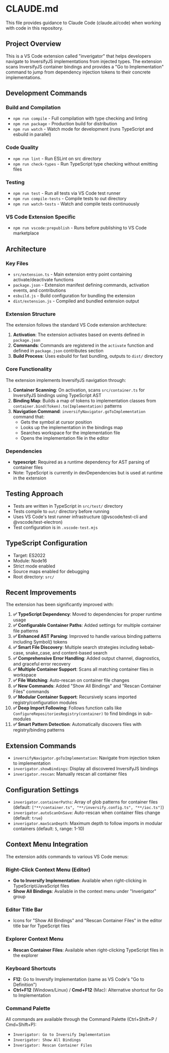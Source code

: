 # CLAUDE.md

This file provides guidance to Claude Code (claude.ai/code) when working with code in this repository.

## Project Overview

This is a VS Code extension called "inverigator" that helps developers navigate to InversifyJS implementations from injected types. The extension scans InversifyJS container bindings and provides a "Go to Implementation" command to jump from dependency injection tokens to their concrete implementations.

## Development Commands

### Build and Compilation
- `npm run compile` - Full compilation with type checking and linting
- `npm run package` - Production build for distribution
- `npm run watch` - Watch mode for development (runs TypeScript and esbuild in parallel)

### Code Quality
- `npm run lint` - Run ESLint on src directory
- `npm run check-types` - Run TypeScript type checking without emitting files

### Testing
- `npm run test` - Run all tests via VS Code test runner
- `npm run compile-tests` - Compile tests to out directory
- `npm run watch-tests` - Watch and compile tests continuously

### VS Code Extension Specific
- `npm run vscode:prepublish` - Runs before publishing to VS Code marketplace

## Architecture

### Key Files
- `src/extension.ts` - Main extension entry point containing activate/deactivate functions
- `package.json` - Extension manifest defining commands, activation events, and contributions
- `esbuild.js` - Build configuration for bundling the extension
- `dist/extension.js` - Compiled and bundled extension output

### Extension Structure
The extension follows the standard VS Code extension architecture:
1. **Activation**: The extension activates based on events defined in `package.json`
2. **Commands**: Commands are registered in the `activate` function and defined in `package.json` contributes section
3. **Build Process**: Uses esbuild for fast bundling, outputs to `dist/` directory

### Core Functionality
The extension implements InversifyJS navigation through:
1. **Container Scanning**: On activation, scans `src/container.ts` for InversifyJS bindings using TypeScript AST
2. **Binding Map**: Builds a map of tokens to implementation classes from `container.bind(Token).to(Implementation)` patterns
3. **Navigation Command**: `inversifyNavigator.goToImplementation` command that:
   - Gets the symbol at cursor position
   - Looks up the implementation in the bindings map
   - Searches workspace for the implementation file
   - Opens the implementation file in the editor

### Dependencies
- **typescript**: Required as a runtime dependency for AST parsing of container files
- Note: TypeScript is currently in devDependencies but is used at runtime in the extension

## Testing Approach
- Tests are written in TypeScript in `src/test/` directory
- Tests compile to `out/` directory before running
- Uses VS Code's test runner infrastructure (@vscode/test-cli and @vscode/test-electron)
- Test configuration is in `.vscode-test.mjs`

## TypeScript Configuration
- Target: ES2022
- Module: Node16
- Strict mode enabled
- Source maps enabled for debugging
- Root directory: `src/`

## Recent Improvements

The extension has been significantly improved with:

1. **✅ TypeScript Dependency**: Moved to dependencies for proper runtime usage
2. **✅ Configurable Container Paths**: Added settings for multiple container file patterns
3. **✅ Enhanced AST Parsing**: Improved to handle various binding patterns including Symbol() tokens
4. **✅ Smart File Discovery**: Multiple search strategies including kebab-case, snake_case, and content-based search
5. **✅ Comprehensive Error Handling**: Added output channel, diagnostics, and graceful error recovery
6. **✅ Multiple Container Support**: Scans all matching container files in workspace
7. **✅ File Watching**: Auto-rescan on container file changes
8. **✅ New Commands**: Added "Show All Bindings" and "Rescan Container Files" commands
9. **✅ Modular Container Support**: Recursively scans imported registry/configuration modules
10. **✅ Deep Import Following**: Follows function calls like `ConfigureRepositoriesRegistry(container)` to find bindings in sub-modules
11. **✅ Smart Pattern Detection**: Automatically discovers files with registry/binding patterns

## Extension Commands

- `inversifyNavigator.goToImplementation`: Navigate from injection token to implementation
- `inverigator.showBindings`: Display all discovered InversifyJS bindings
- `inverigator.rescan`: Manually rescan all container files

## Configuration Settings

- `inverigator.containerPaths`: Array of glob patterns for container files (default: `["**/container.ts", "**/inversify.config.ts", "**/ioc.ts"]`)
- `inverigator.autoScanOnSave`: Auto-rescan when container files change (default: `true`)
- `inverigator.maxScanDepth`: Maximum depth to follow imports in modular containers (default: `5`, range: 1-10)

## Context Menu Integration

The extension adds commands to various VS Code menus:

### Right-Click Context Menu (Editor)
- **Go to Inversify Implementation**: Available when right-clicking in TypeScript/JavaScript files
- **Show All Bindings**: Available in the context menu under "Inverigator" group

### Editor Title Bar
- Icons for "Show All Bindings" and "Rescan Container Files" in the editor title bar for TypeScript files

### Explorer Context Menu
- **Rescan Container Files**: Available when right-clicking TypeScript files in the explorer

### Keyboard Shortcuts
- **F12**: Go to Inversify Implementation (same as VS Code's "Go to Definition")
- **Ctrl+F12** (Windows/Linux) / **Cmd+F12** (Mac): Alternative shortcut for Go to Implementation

### Command Palette
All commands are available through the Command Palette (Ctrl+Shift+P / Cmd+Shift+P):
- `Inverigator: Go to Inversify Implementation`
- `Inverigator: Show All Bindings`
- `Inverigator: Rescan Container Files`